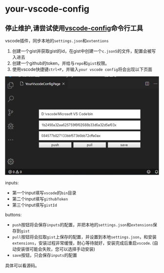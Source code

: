 # your-vscode-config

## 停止维护,请尝试使用[vscode-config](https://github.com/januwA/vscode-config)命令行工具

vscode插件，同步本地的`settings.json`和`extentions`

1. 创建一个gist并获取gist的id，在gist中创建一个`c.json5`的文件，配置会被写入进去
2. 创建一个github的token，并给与`repo`和`gist`权限。
3. 使用vscode快捷键`ctrl+P`，并输入`your vscode config`将会出现以下页面

![](./docs/demo.png)

inputs:
- 第一个input填写`vscode`的`bin`目录
- 第二个input填写`githubToken`
- 第三个input填写`gistId`

buttons: 
- `push`按钮将会保存`inputs`的配置，并把本地的`settings.json`和`extensions`保存到`gist`
- `pull`按钮将会拉取`gist`上保存的配置，并设置到本地`settings.json`，和安装`extensions`，安装过程非常缓慢，耐心等待就好，安装完成后重启`vscode`. (自动安装很可能会失败，您可以选择手动安装)
- `save`按钮，只会保存`inputs`的配置

具体可以看源码。